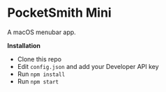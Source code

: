 # PocketSmith Mini

A macOS menubar app.

**Installation**

- Clone this repo
- Edit `config.json` and add your Developer API key
- Run `npm install`
- Run `npm start`
